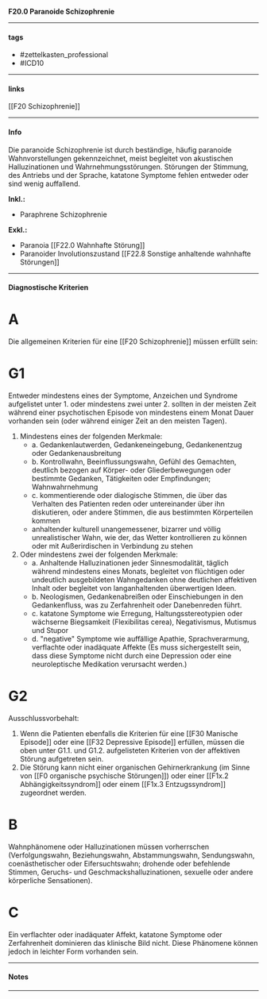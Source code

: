 __F20.0 Paranoide Schizophrenie__

___________________________________________
#### tags

- #zettelkasten_professional
- #ICD10 
___________________________________________
#### links

[[F20 Schizophrenie]]

___________________________________________
#### Info
Die paranoide Schizophrenie ist durch beständige, häufig paranoide Wahnvorstellungen gekennzeichnet, meist begleitet von akustischen Halluzinationen und Wahrnehmungsstörungen. Störungen der Stimmung, des Antriebs und der Sprache, katatone Symptome fehlen entweder oder sind wenig auffallend.

__Inkl.:__
- Paraphrene Schizophrenie

__Exkl.:__
- Paranoia [[F22.0 Wahnhafte Störung]]
- Paranoider Involutionszustand [[F22.8 Sonstige anhaltende wahnhafte Störungen]]
___________________________________________
#### Diagnostische Kriterien

# A
Die allgemeinen Kriterien für eine [[F20 Schizophrenie]] müssen erfüllt sein: 

# G1
Entweder mindestens eines der Symptome, Anzeichen und Syndrome aufgelistet unter 1. oder mindestens zwei unter 2. sollten in der meisten Zeit während einer psychotischen Episode von mindestens einem Monat Dauer vorhanden sein (oder während einiger Zeit an den meisten Tagen).
1. Mindestens eines der folgenden Merkmale:
	- a. Gedankenlautwerden, Gedankeneingebung, Gedankenentzug oder Gedankenausbreitung
	- b. Kontrollwahn, Beeinflussungswahn, Gefühl des Gemachten, deutlich bezogen auf Körper- oder Gliederbewegungen oder bestimmte Gedanken, Tätigkeiten oder Empfindungen; Wahnwahrnehmung
	- c. kommentierende oder dialogische Stimmen, die über das Verhalten des Patienten reden oder untereinander über ihn diskutieren, oder andere Stimmen, die aus bestimmten Körperteilen kommen
	- anhaltender kulturell unangemessener, bizarrer und völlig unrealistischer Wahn, wie der, das Wetter kontrollieren zu können oder mit Außerirdischen in Verbindung zu stehen
2. Oder mindestens zwei der folgenden Merkmale:
	- a. Anhaltende Halluzinationen jeder Sinnesmodalität, täglich während mindestens eines Monats, begleitet von flüchtigen oder undeutlich ausgebildeten Wahngedanken ohne deutlichen affektiven Inhalt oder begleitet von langanhaltenden überwertigen Ideen.
	- b. Neologismen, Gedankenabreißen oder Einschiebungen in den Gedankenfluss, was zu Zerfahrenheit oder Danebenreden führt.
	- c. katatone Symptome wie Erregung, Haltungsstereotypien oder wächserne Biegsamkeit (Flexibilitas cerea), Negativismus, Mutismus und Stupor
	- d. "negative" Symptome wie auffällige Apathie, Sprachverarmung, verflachte oder inadäquate Affekte (Es muss sichergestellt sein, dass diese Symptome nicht durch eine Depression oder eine neuroleptische Medikation verursacht werden.)

# G2
Ausschlussvorbehalt: 
1. Wenn die Patienten ebenfalls die Kriterien für eine [[F30 Manische Episode]] oder eine [[F32 Depressive Episode]] erfüllen, müssen die oben unter G1.1. und G1.2. aufgelisteten Kriterien von der affektiven Störung aufgetreten sein.
2. Die Störung kann nicht einer organischen Gehirnerkrankung (im Sinne von [[F0 organische psychische Störungen]]) oder einer [[F1x.2 Abhängigkeitssyndrom]] oder einem [[F1x.3 Entzugssyndrom]] zugeordnet werden.

# B 
Wahnphänomene oder Halluzinationen müssen vorherrschen (Verfolgungswahn, Beziehungswahn, Abstammungswahn, Sendungswahn, coenästhetischer oder Eifersuchtswahn; drohende oder befehlende Stimmen, Geruchs- und Geschmackshalluzinationen, sexuelle oder andere körperliche Sensationen).

# C
Ein verflachter oder inadäquater Affekt, katatone Symptome oder Zerfahrenheit dominieren das klinische Bild nicht. Diese Phänomene können jedoch in leichter Form vorhanden sein.
___________________________________________
#### Notes

___________________________________________

